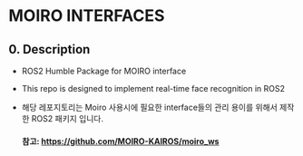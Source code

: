 # MOIRO INTERFACES
## 0. Description
- ROS2 Humble Package for MOIRO interface
- This repo is designed to implement real-time face recognition in ROS2
- 해당 레포지토리는 Moiro 사용시에 필요한 interface들의 관리 용이를 위해서 제작한 ROS2 패키지 입니다.

  #### 참고: https://github.com/MOIRO-KAIROS/moiro_ws
